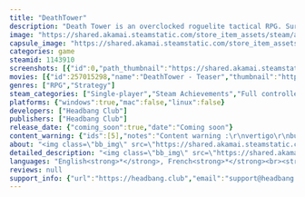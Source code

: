 ```yaml
---
title: "DeathTower"
description: "Death Tower is an overclocked roguelite tactical RPG. Survive each floor of the megastructure. Stealth, hacking, and devastating weapons. Do whatever it takes to fight your way to the top. Wake up, Ikarus!"
image: "https://shared.akamai.steamstatic.com/store_item_assets/steam/apps/1143910/header.jpg?t=1727820725"
capsule_image: "https://shared.akamai.steamstatic.com/store_item_assets/steam/apps/1143910/capsule_231x87.jpg?t=1727820725"
categories: game
steamid: 1143910
screenshots: [{"id":0,"path_thumbnail":"https://shared.akamai.steamstatic.com/store_item_assets/steam/apps/1143910/ss_1ca5f941f0080233a0761d2ca571eb8e999b80d9.600x338.jpg?t=1727820725","path_full":"https://shared.akamai.steamstatic.com/store_item_assets/steam/apps/1143910/ss_1ca5f941f0080233a0761d2ca571eb8e999b80d9.1920x1080.jpg?t=1727820725"},{"id":1,"path_thumbnail":"https://shared.akamai.steamstatic.com/store_item_assets/steam/apps/1143910/ss_112406e459d1c6cf143e3f0303f199f768674110.600x338.jpg?t=1727820725","path_full":"https://shared.akamai.steamstatic.com/store_item_assets/steam/apps/1143910/ss_112406e459d1c6cf143e3f0303f199f768674110.1920x1080.jpg?t=1727820725"},{"id":2,"path_thumbnail":"https://shared.akamai.steamstatic.com/store_item_assets/steam/apps/1143910/ss_1f784e177b2b91107e04056132c6fbea4802d37a.600x338.jpg?t=1727820725","path_full":"https://shared.akamai.steamstatic.com/store_item_assets/steam/apps/1143910/ss_1f784e177b2b91107e04056132c6fbea4802d37a.1920x1080.jpg?t=1727820725"},{"id":3,"path_thumbnail":"https://shared.akamai.steamstatic.com/store_item_assets/steam/apps/1143910/ss_ec5493b02c6e6254ef312d094d2ee7a227b22fa2.600x338.jpg?t=1727820725","path_full":"https://shared.akamai.steamstatic.com/store_item_assets/steam/apps/1143910/ss_ec5493b02c6e6254ef312d094d2ee7a227b22fa2.1920x1080.jpg?t=1727820725"},{"id":4,"path_thumbnail":"https://shared.akamai.steamstatic.com/store_item_assets/steam/apps/1143910/ss_e346842b1bff41f6ecb42715b150f5a541e95934.600x338.jpg?t=1727820725","path_full":"https://shared.akamai.steamstatic.com/store_item_assets/steam/apps/1143910/ss_e346842b1bff41f6ecb42715b150f5a541e95934.1920x1080.jpg?t=1727820725"},{"id":5,"path_thumbnail":"https://shared.akamai.steamstatic.com/store_item_assets/steam/apps/1143910/ss_af766c574444df108b10b6ef4a3aaabade382f4b.600x338.jpg?t=1727820725","path_full":"https://shared.akamai.steamstatic.com/store_item_assets/steam/apps/1143910/ss_af766c574444df108b10b6ef4a3aaabade382f4b.1920x1080.jpg?t=1727820725"},{"id":6,"path_thumbnail":"https://shared.akamai.steamstatic.com/store_item_assets/steam/apps/1143910/ss_16235b6b0ca03000758a65fbe90c54902196627c.600x338.jpg?t=1727820725","path_full":"https://shared.akamai.steamstatic.com/store_item_assets/steam/apps/1143910/ss_16235b6b0ca03000758a65fbe90c54902196627c.1920x1080.jpg?t=1727820725"},{"id":7,"path_thumbnail":"https://shared.akamai.steamstatic.com/store_item_assets/steam/apps/1143910/ss_32a2227cc10653493637f05a26ab107f84d15c8d.600x338.jpg?t=1727820725","path_full":"https://shared.akamai.steamstatic.com/store_item_assets/steam/apps/1143910/ss_32a2227cc10653493637f05a26ab107f84d15c8d.1920x1080.jpg?t=1727820725"},{"id":8,"path_thumbnail":"https://shared.akamai.steamstatic.com/store_item_assets/steam/apps/1143910/ss_304991c8e3fdb2171030f5e09c30e51171dede97.600x338.jpg?t=1727820725","path_full":"https://shared.akamai.steamstatic.com/store_item_assets/steam/apps/1143910/ss_304991c8e3fdb2171030f5e09c30e51171dede97.1920x1080.jpg?t=1727820725"}]
movies: [{"id":257015298,"name":"DeathTower - Teaser","thumbnail":"https://shared.akamai.steamstatic.com/store_item_assets/steam/apps/257015298/movie.293x165.jpg?t=1715107954","webm":{"480":"http://video.akamai.steamstatic.com/store_trailers/257015298/movie480_vp9.webm?t=1715107954","max":"http://video.akamai.steamstatic.com/store_trailers/257015298/movie_max_vp9.webm?t=1715107954"},"mp4":{"480":"http://video.akamai.steamstatic.com/store_trailers/257015298/movie480.mp4?t=1715107954","max":"http://video.akamai.steamstatic.com/store_trailers/257015298/movie_max.mp4?t=1715107954"},"highlight":true}]
genres: ["RPG","Strategy"]
steam_categories: ["Single-player","Steam Achievements","Full controller support","Steam Cloud"]
platforms: {"windows":true,"mac":false,"linux":false}
developers: ["Headbang Club"]
publishers: ["Headbang Club"]
release_date: {"coming_soon":true,"date":"Coming soon"}
content_warning: {"ids":[5],"notes":"Content warning :\r\nvertigo\r\nbugs and worms\r\nbodies"}
about: "<img class=\"bb_img\" src=\"https://shared.akamai.steamstatic.com/store_item_assets/steam/apps/1143910/extras/CTA_kickstarter.png?t=1727820725\" /><br><br><img class=\"bb_img\" src=\"https://shared.akamai.steamstatic.com/store_item_assets/steam/apps/1143910/extras/dt_boss_frame.gif?t=1727820725\" /><br>DeathTower is a 2.5D isometric roguelite tactical RPG. Make your way through each floor and ascend to the top of the megastructure. But be careful along the way, or your body may be destroyed, forcing you to restart the adventure from the beginning!<br><br>After a maintenance operation gone horribly awry, Ikarus finds himself caught up in an adventure on the edges of a dizzyingly vast space. Who is Phi, the mysterious µbot haunting these forbidden zones?<br><img class=\"bb_img\" src=\"https://shared.akamai.steamstatic.com/store_item_assets/steam/apps/1143910/extras/dt_push_frame.gif?t=1727820725\" /><h2 class=\"bb_tag\">Versatile Floor-by-Floor Progression</h2>Combine stealthy infiltration and an arsenal of devastating weapons to reach your objective. Melee weapons, special attacks, heavy artillery...There's no shortage of options, but you'll have to make some hard decisions–you can't take everything with you!<br><img class=\"bb_img\" src=\"https://shared.akamai.steamstatic.com/store_item_assets/steam/apps/1143910/extras/dt_gunfight_frame.gif?t=1727820725\" /><h2 class=\"bb_tag\">Hack the Tower</h2>Built thousands of years ago, the tower is home to countless mysteries. It operates autonomously, but you can also reprogram it to cover your escape. Use its nanomachines to amplify your abilities, hide, or summon bionic creatures.<br><img class=\"bb_img\" src=\"https://shared.akamai.steamstatic.com/store_item_assets/steam/apps/1143910/extras/dt_hack_frame.gif?t=1727820725\" /><h2 class=\"bb_tag\">An Ever-Changing World</h2>Explore the forbidden levels of the megastructure. Though officially empty, they each have their own ecosystems designed to serve the tower's masters. Discover a hidden world with its own resources, challenges and dynamics you'll need to understand in order to keep climbing faster and higher.<br><img class=\"bb_img\" src=\"https://shared.akamai.steamstatic.com/store_item_assets/steam/apps/1143910/extras/dt_shop_frame.gif?t=1727820725\" /><br><br>The game is being developed as updates are implemented.<br><br>No empty promises here: We'll communicate clearly and transparently about the content we plan to develop, and what more we'd like to include if our resources allow for it.<br><br>Planned content:<br>- 6 playable characters.<br>- Around 30 enemy types, each with their own unique characteristics.<br>- 4 very different biomes with unique challenges and bosses.<br>- 10+ mini bosses.<br>- 75 weapons.<br>- 75 hacks to attack, defend, manipulate the battlefield and summon terrifying creatures.<br>- 10 fluid class trees comprising a total of 75 skills.<br><br>If resources allow, we'd like to reach over 100 weapons, 100 hacks, and 7 playable characters.<br><br><img class=\"bb_img\" src=\"https://shared.akamai.steamstatic.com/store_item_assets/steam/apps/1143910/extras/dt_lift_frame.gif?t=1727820725\" />"
detailed_description: "<img class=\"bb_img\" src=\"https://shared.akamai.steamstatic.com/store_item_assets/steam/apps/1143910/extras/CTA_kickstarter.png?t=1727820725\" /><br><br><img class=\"bb_img\" src=\"https://shared.akamai.steamstatic.com/store_item_assets/steam/apps/1143910/extras/dt_boss_frame.gif?t=1727820725\" /><br>DeathTower is a 2.5D isometric roguelite tactical RPG. Make your way through each floor and ascend to the top of the megastructure. But be careful along the way, or your body may be destroyed, forcing you to restart the adventure from the beginning!<br><br>After a maintenance operation gone horribly awry, Ikarus finds himself caught up in an adventure on the edges of a dizzyingly vast space. Who is Phi, the mysterious µbot haunting these forbidden zones?<br><img class=\"bb_img\" src=\"https://shared.akamai.steamstatic.com/store_item_assets/steam/apps/1143910/extras/dt_push_frame.gif?t=1727820725\" /><h2 class=\"bb_tag\">Versatile Floor-by-Floor Progression</h2>Combine stealthy infiltration and an arsenal of devastating weapons to reach your objective. Melee weapons, special attacks, heavy artillery...There's no shortage of options, but you'll have to make some hard decisions–you can't take everything with you!<br><img class=\"bb_img\" src=\"https://shared.akamai.steamstatic.com/store_item_assets/steam/apps/1143910/extras/dt_gunfight_frame.gif?t=1727820725\" /><h2 class=\"bb_tag\">Hack the Tower</h2>Built thousands of years ago, the tower is home to countless mysteries. It operates autonomously, but you can also reprogram it to cover your escape. Use its nanomachines to amplify your abilities, hide, or summon bionic creatures.<br><img class=\"bb_img\" src=\"https://shared.akamai.steamstatic.com/store_item_assets/steam/apps/1143910/extras/dt_hack_frame.gif?t=1727820725\" /><h2 class=\"bb_tag\">An Ever-Changing World</h2>Explore the forbidden levels of the megastructure. Though officially empty, they each have their own ecosystems designed to serve the tower's masters. Discover a hidden world with its own resources, challenges and dynamics you'll need to understand in order to keep climbing faster and higher.<br><img class=\"bb_img\" src=\"https://shared.akamai.steamstatic.com/store_item_assets/steam/apps/1143910/extras/dt_shop_frame.gif?t=1727820725\" /><br><br>The game is being developed as updates are implemented.<br><br>No empty promises here: We'll communicate clearly and transparently about the content we plan to develop, and what more we'd like to include if our resources allow for it.<br><br>Planned content:<br>- 6 playable characters.<br>- Around 30 enemy types, each with their own unique characteristics.<br>- 4 very different biomes with unique challenges and bosses.<br>- 10+ mini bosses.<br>- 75 weapons.<br>- 75 hacks to attack, defend, manipulate the battlefield and summon terrifying creatures.<br>- 10 fluid class trees comprising a total of 75 skills.<br><br>If resources allow, we'd like to reach over 100 weapons, 100 hacks, and 7 playable characters.<br><br><img class=\"bb_img\" src=\"https://shared.akamai.steamstatic.com/store_item_assets/steam/apps/1143910/extras/dt_lift_frame.gif?t=1727820725\" />"
languages: "English<strong>*</strong>, French<strong>*</strong><br><strong>*</strong>languages with full audio support"
reviews: null
support_info: {"url":"https://headbang.club","email":"support@headbang.club"}
---
```


